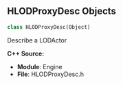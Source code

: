 ## HLODProxyDesc Objects

```python
class HLODProxyDesc(Object)
```

Describe a LODActor

**C++ Source:**

- **Module**: Engine
- **File**: HLODProxyDesc.h

<a id="unreal.NiagaraSignificanceHandler"></a>